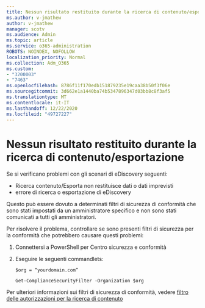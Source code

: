 ```yaml
---
title: Nessun risultato restituito durante la ricerca di contenuto/esportazione
ms.author: v-jmathew
author: v-jmathew
manager: scotv
ms.audience: Admin
ms.topic: article
ms.service: o365-administration
ROBOTS: NOINDEX, NOFOLLOW
localization_priority: Normal
ms.collection: Adm_O365
ms.custom:
- "3200003"
- "7463"
ms.openlocfilehash: 8786f11f170edb151879235e19caa38b50f3f06e
ms.sourcegitcommit: 3d662e1a1440ba74b5347896347d03bb8c8f3af5
ms.translationtype: MT
ms.contentlocale: it-IT
ms.lasthandoff: 12/22/2020
ms.locfileid: "49727227"
---
```

# <a name="no-results-returned-during-content-searchexport"></a>Nessun risultato restituito durante la ricerca di contenuto/esportazione

Se si verificano problemi con gli scenari di eDiscovery seguenti:

- Ricerca contenuto/Esporta non restituisce dati o dati imprevisti
- errore di ricerca o esportazione di eDiscovery

Questo può essere dovuto a determinati filtri di sicurezza di conformità che sono stati impostati da un amministratore specifico e non sono stati comunicati a tutti gli amministratori.

Per risolvere il problema, controllare se sono presenti filtri di sicurezza per la conformità che potrebbero causare questi problemi:

1. Connettersi a PowerShell per Centro sicurezza e conformità
2. Eseguire le seguenti commandlets:

    `$org = “yourdomain.com”`

    `Get-ComplianceSecurityFilter -Organization $org`

Per ulteriori informazioni sui filtri di sicurezza di conformità, vedere [filtro delle autorizzazioni per la ricerca di contenuto](https://docs.microsoft.com/microsoft-365/compliance/permissions-filtering-for-content-search)

